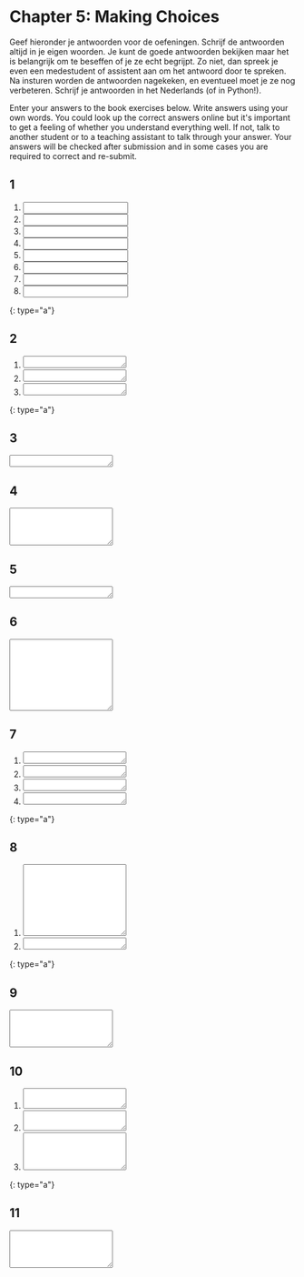 # Chapter 5: Making Choices

Geef hieronder je antwoorden voor de oefeningen. Schrijf de antwoorden altijd in je eigen woorden. Je kunt de goede antwoorden bekijken maar het is belangrijk om te beseffen of je ze echt begrijpt. Zo niet, dan spreek je even een medestudent of assistent aan om het antwoord door te spreken. Na insturen worden de antwoorden nagekeken, en eventueel moet je ze nog verbeteren. Schrijf je antwoorden in het Nederlands (of in Python!).

Enter your answers to the book exercises below. Write answers using your own words. You could look up the correct answers online but it's important to get a feeling of whether you understand everything well. If not, talk to another student or to a teaching assistant to talk through your answer. Your answers will be checked after submission and in some cases you are required to correct and re-submit.

## 1

1. <input name="form[q1a]" type="text" required>
2. <input name="form[q1b]" type="text" required>
3. <input name="form[q1c]" type="text" required>
4. <input name="form[q1d]" type="text" required>
5. <input name="form[q1e]" type="text" required>
6. <input name="form[q1f]" type="text" required>
7. <input name="form[q1g]" type="text" required>
8. <input name="form[q1h]" type="text" required>
{: type="a"}

## 2

1. <textarea name="form[q2a]" rows="1" required></textarea>
2. <textarea name="form[q2b]" rows="1" required></textarea>
3. <textarea name="form[q2c]" rows="1" required></textarea>
{: type="a"}

## 3

<textarea name="form[q3]" rows="1" required></textarea>

## 4

<textarea name="form[q4]" rows="4" required></textarea>

## 5

<textarea name="form[q5]" rows="1" required></textarea>

## 6

<textarea name="form[q6]" rows="8" required></textarea>

## 7

1. <textarea name="form[q7a]" rows="1" required></textarea>
2. <textarea name="form[q7b]" rows="1" required></textarea>
3. <textarea name="form[q7c]" rows="1" required></textarea>
3. <textarea name="form[q7d]" rows="1" required></textarea>
{: type="a"}

## 8

1. <textarea name="form[q8a]" rows="8" required></textarea>
2. <textarea name="form[q8b]" rows="1" required></textarea>
{: type="a"}

## 9

<textarea name="form[q9]" rows="4" required></textarea>

## 10

1. <textarea name="form[q10a]" rows="2" required></textarea>
2. <textarea name="form[q10b]" rows="2" required></textarea>
3. <textarea name="form[q10c]" rows="4" required></textarea>
{: type="a"}

## 11

<textarea name="form[q11]" rows="4" required></textarea>
